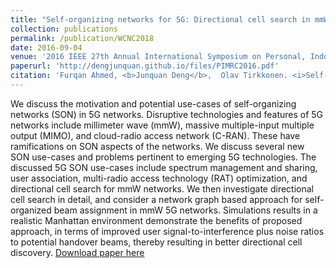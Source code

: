 ```yaml
---
title: "Self-organizing networks for 5G: Directional cell search in mmW networks"
collection: publications
permalink: /publication/WCNC2018
date: 2016-09-04
venue: '2016 IEEE 27th Annual International Symposium on Personal, Indoor, and Mobile Radio Communications (PIMRC)'
paperurl: 'http://dengjunquan.github.io/files/PIMRC2016.pdf'
citation: 'Furqan Ahmed, <b>Junquan Deng</b>,  Olav Tirkkonen. <i>Self-organizing networks for 5G: Directional cell search in mmW networks</i>, <i>2016 IEEE 27th Annual International Symposium on Personal, Indoor, and Mobile Radio Communications (PIMRC), Valencia, 2016, pp. 1-5.</i> <b>PIMRC 2016</b>.'
---
```

We discuss the motivation and potential use-cases of self-organizing networks (SON) in 5G networks. Disruptive technologies and features of 5G networks include millimeter wave (mmW), massive multiple-input multiple output (MIMO), and cloud-radio access network (C-RAN). These have ramifications on SON aspects of the networks. We discuss several new SON use-cases and problems pertinent to emerging 5G technologies. The discussed 5G SON use-cases include spectrum management and sharing, user association, multi-radio access technology (RAT) optimization, and directional cell search for mmW networks. We then investigate directional cell search in detail, and consider a network graph based approach for self-organized beam assignment in mmW 5G networks. Simulations results in a realistic Manhattan environment demonstrate the benefits of proposed approach, in terms of improved user signal-to-interference plus noise ratios to potential handover beams, thereby resulting in better directional cell discovery.
[Download paper here](http://dengjunquan.github.io/files/PIMRC2016.pdf)
